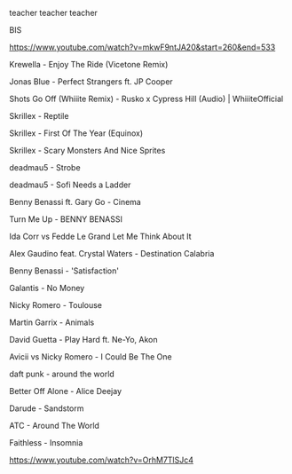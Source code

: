 

teacher teacher teacher

BIS


https://www.youtube.com/watch?v=mkwF9ntJA20&start=260&end=533



Krewella - Enjoy The Ride (Vicetone Remix)

Jonas Blue - Perfect Strangers ft. JP Cooper

Shots Go Off (Whiiite Remix) - Rusko x Cypress Hill (Audio) | WhiiiteOfficial


Skrillex - Reptile

Skrillex - First Of The Year (Equinox)

Skrillex - Scary Monsters And Nice Sprites

deadmau5 - Strobe

deadmau5 - Sofi Needs a Ladder

Benny Benassi ft. Gary Go - Cinema

Turn Me Up - BENNY BENASSI

Ida Corr vs Fedde Le Grand Let Me Think About It 

Alex Gaudino feat. Crystal Waters - Destination Calabria

Benny Benassi - 'Satisfaction' 

Galantis - No Money

Nicky Romero - Toulouse

Martin Garrix - Animals

David Guetta - Play Hard ft. Ne-Yo, Akon 

Avicii vs Nicky Romero - I Could Be The One

daft punk - around the world

Better Off Alone - Alice Deejay

Darude - Sandstorm

ATC - Around The World

Faithless - Insomnia

https://www.youtube.com/watch?v=OrhM7TlSJc4

